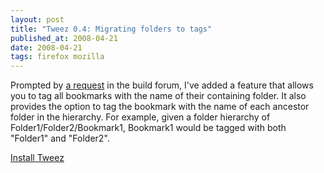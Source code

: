 ```yaml
---
layout: post
title: "Tweez 0.4: Migrating folders to tags"
published_at: 2008-04-21
date: 2008-04-21
tags: firefox mozilla
---
```


Prompted by [a request](http://forums.mozillazine.org/viewtopic.php?t=649999&start=0&postdays=0&postorder=asc&highlight=) in the build forum, I've added a feature that allows you to tag all bookmarks with the name of their containing folder. It also provides the option to tag the bookmark with the name of each ancestor folder in the hierarchy. For example, given a folder hierarchy of Folder1/Folder2/Bookmark1, Bookmark1 would be tagged with both "Folder1" and "Folder2".

[Install Tweez](https://addons.mozilla.org/en-US/firefox/addon/6353)